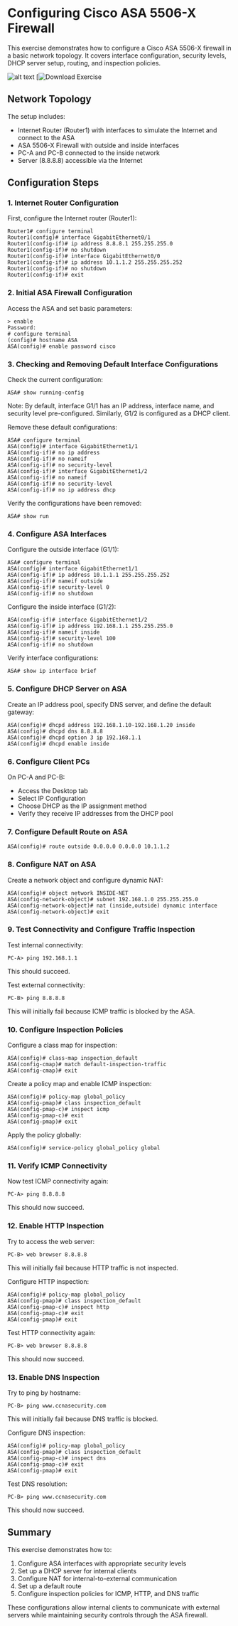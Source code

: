 # Configuring Cisco ASA 5506-X Firewall

This exercise demonstrates how to configure a Cisco ASA 5506-X firewall in a basic network topology. It covers interface configuration, security levels, DHCP server setup, routing, and inspection policies.

![alt text](./Es22_Image.jpg "Image")
[![Download Exercise](./Exercise22.pkt)

## Network Topology

The setup includes:
- Internet Router (Router1) with interfaces to simulate the Internet and connect to the ASA
- ASA 5506-X Firewall with outside and inside interfaces
- PC-A and PC-B connected to the inside network
- Server (8.8.8.8) accessible via the Internet

## Configuration Steps

### 1. Internet Router Configuration

First, configure the Internet router (Router1):

```
Router1# configure terminal
Router1(config)# interface GigabitEthernet0/1
Router1(config-if)# ip address 8.8.8.1 255.255.255.0
Router1(config-if)# no shutdown
Router1(config-if)# interface GigabitEthernet0/0
Router1(config-if)# ip address 10.1.1.2 255.255.255.252
Router1(config-if)# no shutdown
Router1(config-if)# exit
```

### 2. Initial ASA Firewall Configuration

Access the ASA and set basic parameters:

```
> enable
Password: 
# configure terminal
(config)# hostname ASA
ASA(config)# enable password cisco
```

### 3. Checking and Removing Default Interface Configurations

Check the current configuration:

```
ASA# show running-config
```

Note: By default, interface G1/1 has an IP address, interface name, and security level pre-configured. Similarly, G1/2 is configured as a DHCP client.

Remove these default configurations:

```
ASA# configure terminal
ASA(config)# interface GigabitEthernet1/1
ASA(config-if)# no ip address
ASA(config-if)# no nameif
ASA(config-if)# no security-level
ASA(config-if)# interface GigabitEthernet1/2
ASA(config-if)# no nameif
ASA(config-if)# no security-level
ASA(config-if)# no ip address dhcp
```

Verify the configurations have been removed:

```
ASA# show run
```

### 4. Configure ASA Interfaces

Configure the outside interface (G1/1):

```
ASA# configure terminal
ASA(config)# interface GigabitEthernet1/1
ASA(config-if)# ip address 10.1.1.1 255.255.255.252
ASA(config-if)# nameif outside
ASA(config-if)# security-level 0
ASA(config-if)# no shutdown
```

Configure the inside interface (G1/2):

```
ASA(config-if)# interface GigabitEthernet1/2
ASA(config-if)# ip address 192.168.1.1 255.255.255.0
ASA(config-if)# nameif inside
ASA(config-if)# security-level 100
ASA(config-if)# no shutdown
```

Verify interface configurations:

```
ASA# show ip interface brief
```

### 5. Configure DHCP Server on ASA

Create an IP address pool, specify DNS server, and define the default gateway:

```
ASA(config)# dhcpd address 192.168.1.10-192.168.1.20 inside
ASA(config)# dhcpd dns 8.8.8.8
ASA(config)# dhcpd option 3 ip 192.168.1.1
ASA(config)# dhcpd enable inside
```

### 6. Configure Client PCs

On PC-A and PC-B:
- Access the Desktop tab
- Select IP Configuration
- Choose DHCP as the IP assignment method
- Verify they receive IP addresses from the DHCP pool

### 7. Configure Default Route on ASA

```
ASA(config)# route outside 0.0.0.0 0.0.0.0 10.1.1.2
```

### 8. Configure NAT on ASA

Create a network object and configure dynamic NAT:

```
ASA(config)# object network INSIDE-NET
ASA(config-network-object)# subnet 192.168.1.0 255.255.255.0
ASA(config-network-object)# nat (inside,outside) dynamic interface
ASA(config-network-object)# exit
```

### 9. Test Connectivity and Configure Traffic Inspection

Test internal connectivity:

```
PC-A> ping 192.168.1.1
```
This should succeed.

Test external connectivity:

```
PC-B> ping 8.8.8.8
```
This will initially fail because ICMP traffic is blocked by the ASA.

### 10. Configure Inspection Policies

Configure a class map for inspection:

```
ASA(config)# class-map inspection_default
ASA(config-cmap)# match default-inspection-traffic
ASA(config-cmap)# exit
```

Create a policy map and enable ICMP inspection:

```
ASA(config)# policy-map global_policy
ASA(config-pmap)# class inspection_default
ASA(config-pmap-c)# inspect icmp
ASA(config-pmap-c)# exit
ASA(config-pmap)# exit
```

Apply the policy globally:

```
ASA(config)# service-policy global_policy global
```

### 11. Verify ICMP Connectivity

Now test ICMP connectivity again:

```
PC-A> ping 8.8.8.8
```
This should now succeed.

### 12. Enable HTTP Inspection

Try to access the web server:

```
PC-B> web browser 8.8.8.8
```
This will initially fail because HTTP traffic is not inspected.

Configure HTTP inspection:

```
ASA(config)# policy-map global_policy
ASA(config-pmap)# class inspection_default
ASA(config-pmap-c)# inspect http
ASA(config-pmap-c)# exit
ASA(config-pmap)# exit
```

Test HTTP connectivity again:

```
PC-B> web browser 8.8.8.8
```
This should now succeed.

### 13. Enable DNS Inspection

Try to ping by hostname:

```
PC-B> ping www.ccnasecurity.com
```
This will initially fail because DNS traffic is blocked.

Configure DNS inspection:

```
ASA(config)# policy-map global_policy
ASA(config-pmap)# class inspection_default
ASA(config-pmap-c)# inspect dns
ASA(config-pmap-c)# exit
ASA(config-pmap)# exit
```

Test DNS resolution:

```
PC-B> ping www.ccnasecurity.com
```
This should now succeed.

## Summary

This exercise demonstrates how to:
1. Configure ASA interfaces with appropriate security levels
2. Set up a DHCP server for internal clients
3. Configure NAT for internal-to-external communication
4. Set up a default route
5. Configure inspection policies for ICMP, HTTP, and DNS traffic

These configurations allow internal clients to communicate with external servers while maintaining security controls through the ASA firewall.
